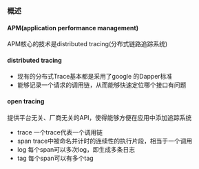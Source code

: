 ### 概述
#### APM(application performance management)
APM核心的技术是distributed tracing(分布式链路追踪系统)
#### distributed tracing
* 现有的分布式Trace基本都是采用了google 的Dapper标准
* 能够记录一个请求的调用链，从而能够快速定位哪个接口有问题
#### open tracing
提供平台无关、厂商无关的API，使得能够方便在应用中添加追踪系统
* trace
一个trace代表一个调用链
* span
trace中被命名并计时的连续性的执行片段，相当于一个调用
* log
每个span可以多次log，即生成多条日志
* tag
每个span可以有多个tag
